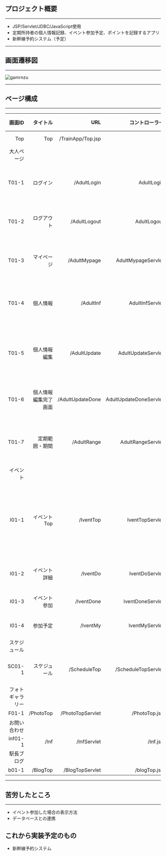 ## プロジェクト概要
***
- JSP/Servlet/JDBC/JavaScript使用
- 定期所持者の個人情報記録、イベント参加予定、ポイントを記録するアプリ
- 新幹線予約システム（予定）
***
## 画面遷移図
***
![gamrnzu](https://user-images.githubusercontent.com/103614230/187592427-35daf192-b7cb-480f-9727-db5c0ced62cd.png)

***
## ページ構成 
***

|画面ID  |タイトル| URL         |コントローラー                         |ビュー                   |概要                     |備考|
|--:     |--:    |--:          |    --:                             |--:                     |--:                      | --:|
|Top     |Top    |/TrainApp/Top.jsp|                                 |top.jsp               |TOP画面| |
|大人ページ| | | | | |
|T01-1 |ログイン|/AdultLogin  |AdultLogin                           |adult/adultLogin.jsp    |  大人用ログイン画面    |   |
|T01-2 |ログアウト|/AdultLogout| AdultLogout                        |adult/adultLogout.jsp     |大人用ログアウト画 
|T01-3 | マイページ|/AdultMypage|AdultMypageServlet                 |adult/adultMypage.jsp     |大人用マイページ画面
|T01-4 | 個人情報|/AdultInf|AdultInfServlet                         |adult/adultInf.jsp        |大人用個人情報確認画面
|T01-5 | 個人情報編集|/AdultUpdate|AdultUpdateServlet               |adult/adultUpdate.jsp     |大人用個人情報一部変更画面
|T01-6 | 個人情報編集完了画面|/AdultUpdateDone|AdultUpdateDoneServlet|adult/adultUpdateDaone.jsp|大人用変更完了画面
|T01-7 | 定期範囲・期間|/AdultRange|AdultRangeServlet                |adult/adultRange.jsp      |大人用定期範囲表示画面
|イベント| | | | | | |
|I01-1|イベントTop|/IventTop|IventTopServlet|iventTop.jsp|イベントTop|イベント感想つぶやき|
|I01-2|イベント詳細|/IventDo|IventDoServlet|iventDo.jsp|イベントの詳細| |
|I01-3|イベント参加|/IventDone|IventDoneServlet|iventDone.jsp|参加受理画面| |
|I01-4|参加予定|/IventMy|IventMyServlet|iventMy.jsp|参加予定表示| |
|スケジュール| | | | | | | 
|SC01-1|スケジュール|/ScheduleTop|/ScheduleTopServlet|/scheduleTop.jsp|スケジュールTop| |
|フォトギャラリー| | | | | |
|F01-1|/PhotoTop|/PhotoTopServlet|/PhotoTop.jsp|フォトTopページ | |
|お問い合わせ| | | | | |
|inf01-1|/Inf|/InfServlet|/Inf.jsp|お問い合わせフォーム| |
|駅長ブログ| | | | | |
|b01-1|/BlogTop|/BlogTopServlet|/blogTop.jsp|ブログTop| |

***

## 苦労したところ
***
- イベント参加した場合の表示方法
- データベースとの連携

## これから実装予定のもの
- 新幹線予約システム
